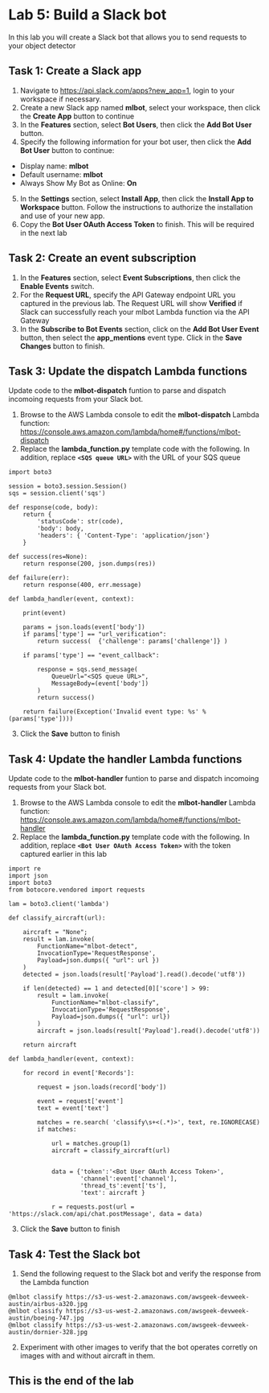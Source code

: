 # Lab 5: Build a Slack bot
In this lab you will create a Slack bot that allows you to send requests to your object detector

## Task 1: Create a Slack app
1. Navigate to https://api.slack.com/apps?new_app=1, login to your workspace if necessary.
2. Create a new Slack app named **mlbot**, select your workspace, then click the **Create App** button to continue
3. In the **Features** section, select **Bot Users**, then click the **Add Bot User** button. 
4. Specify the following information for your bot user, then click the **Add Bot User** button to continue:
* Display name: **mlbot**
* Default username: **mlbot**
* Always Show My Bot as Online: **On**
5. In the **Settings** section, select **Install App**, then click the **Install App to Workspace** button. Follow the instructions to authorize the installation and use of your new app. 
6. Copy the **Bot User OAuth Access Token** to finish. This will be required in the next lab

## Task 2: Create an event subscription  
1. In the **Features** section, select **Event Subscriptions**, then click the **Enable Events** switch. 
2. For the **Request URL**, specify the API Gateway endpoint URL you captured in the previous lab. 
The Request URL will show **Verified** if Slack can successfully reach your mlbot Lambda function via the API Gateway
3. In the **Subscribe to Bot Events** section, click on the **Add Bot User Event** button, then select the **app_mentions** event type. Click in the **Save Changes** button to finish.

## Task 3: Update the dispatch Lambda functions
Update code to the **mlbot-dispatch** funtion to parse and dispatch incomoing requests from your Slack bot. 
1. Browse to the AWS Lambda console to edit the **mlbot-dispatch** Lambda function: https://console.aws.amazon.com/lambda/home#/functions/mlbot-dispatch
2. Replace the **lambda_function.py** template code with the following. In addition, replace **```<SQS queue URL>```** with the URL of your SQS queue
```
import boto3

session = boto3.session.Session()
sqs = session.client('sqs')

def response(code, body):
    return {
        'statusCode': str(code),
        'body': body,
        'headers': { 'Content-Type': 'application/json'}
    }
 
def success(res=None):
    return response(200, json.dumps(res))
 
def failure(err):
    return response(400, err.message)
 
def lambda_handler(event, context):
 
    print(event)
    
    params = json.loads(event['body'])
    if params['type'] == "url_verification":
        return success(  {'challenge': params['challenge']} )

    if params['type'] == "event_callback":

        response = sqs.send_message(
            QueueUrl="<SQS queue URL>",
            MessageBody=(event['body'])
        )
        return success()        
        
    return failure(Exception('Invalid event type: %s' % (params['type'])))
```
3. Click the **Save** button to finish

## Task 4: Update the handler Lambda functions
Update code to the **mlbot-handler** funtion to parse and dispatch incomoing requests from your Slack bot. 
1. Browse to the AWS Lambda console to edit the **mlbot-handler** Lambda function: https://console.aws.amazon.com/lambda/home#/functions/mlbot-handler
2. Replace the **lambda_function.py** template code with the following. In addition, replace **```<Bot User OAuth Access Token>```** with the token captured earlier in this lab
```
import re
import json
import boto3
from botocore.vendored import requests

lam = boto3.client('lambda')

def classify_aircraft(url):

    aircraft = "None";    
    result = lam.invoke(
        FunctionName="mlbot-detect",
        InvocationType='RequestResponse',
        Payload=json.dumps({ "url": url })
    )
    detected = json.loads(result['Payload'].read().decode('utf8'))

    if len(detected) == 1 and detected[0]['score'] > 99:
        result = lam.invoke(
            FunctionName="mlbot-classify",
            InvocationType='RequestResponse',
            Payload=json.dumps({ "url": url})
        )
        aircraft = json.loads(result['Payload'].read().decode('utf8'))
        
    return aircraft

def lambda_handler(event, context):
    
    for record in event['Records']:

        request = json.loads(record['body'])
        
        event = request['event']
        text = event['text']
        
        matches = re.search( 'classify\s+<(.*)>', text, re.IGNORECASE)
        if matches:
            
            url = matches.group(1)
            aircraft = classify_aircraft(url)
            

            data = {'token':'<Bot User OAuth Access Token>', 
                    'channel':event['channel'],
                    'thread_ts':event['ts'],
                    'text': aircraft } 
              
            r = requests.post(url = 'https://slack.com/api/chat.postMessage', data = data)     
```
3. Click the **Save** button to finish

## Task 4: Test the Slack bot
1. Send the following request to the Slack bot and verify the response from the Lambda function
```
@mlbot classify https://s3-us-west-2.amazonaws.com/awsgeek-devweek-austin/airbus-a320.jpg
@mlbot classify https://s3-us-west-2.amazonaws.com/awsgeek-devweek-austin/boeing-747.jpg
@mlbot classify https://s3-us-west-2.amazonaws.com/awsgeek-devweek-austin/dornier-328.jpg
```

2. Experiment with other images to verify that the bot operates corretly on images with and without aircraft in them.

## This is the end of the lab
